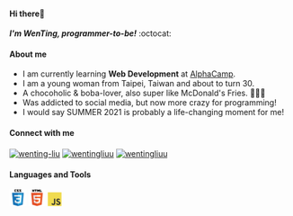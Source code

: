 <!--
### Hi there 👋

**wentingliuu/wentingliuu** is a ✨ _special_ ✨ repository because its `README.md` (this file) appears on your GitHub profile.

Here are some ideas to get you started:

- 🔭 I’m currently working on ...
- 🌱 I’m currently learning ...
- 👯 I’m looking to collaborate on ...
- 🤔 I’m looking for help with ...
- 💬 Ask me about ...
- 📫 How to reach me: ...
- 😄 Pronouns: ...
- ⚡ Fun fact: ...
-->

#### Hi there👋 
***I'm WenTing, programmer-to-be!*** :octocat:

#### About me 
- I am currently learning **Web Development** at [AlphaCamp](https://tw.alphacamp.co/).
- I am a young woman from Taipei, Taiwan and about to turn 30.
- A chocoholic & boba-lover, also super like McDonald's Fries. 🍫🧋🍟
- Was addicted to social media, but now more crazy for programming!
- I would say SUMMER 2021 is probably a life-changing moment for me!

#### Connect with me
<p align="left">
<a href="https://linkedin.com/in/wenting-liu" target="blank"><img align="center" src="https://raw.githubusercontent.com/rahuldkjain/github-profile-readme-generator/master/src/images/icons/Social/linked-in-alt.svg" alt="wenting-liu" height="20" width="25" /></a>
<a href="https://fb.com/wentingliuu" target="blank"><img align="center" src="https://raw.githubusercontent.com/rahuldkjain/github-profile-readme-generator/master/src/images/icons/Social/facebook.svg" alt="wentingliuu" height="20" width="25" /></a>
<a href="https://instagram.com/wentingliuu" target="blank"><img align="center" src="https://raw.githubusercontent.com/rahuldkjain/github-profile-readme-generator/master/src/images/icons/Social/instagram.svg" alt="wentingliuu" height="20" width="25" /></a>
</p>

#### Languages and Tools
<p align="left">
<a href="https://www.w3schools.com/css/" target="_blank"><img src="https://raw.githubusercontent.com/devicons/devicon/master/icons/css3/css3-original-wordmark.svg" alt="css3" width="30" height="30"/></a>
<a href="https://www.w3.org/html/" target="_blank"> <img src="https://raw.githubusercontent.com/devicons/devicon/master/icons/html5/html5-original-wordmark.svg" alt="html5" width="30" height="30"/></a>
<a href="https://developer.mozilla.org/en-US/docs/Web/JavaScript" target="_blank"><img src="https://raw.githubusercontent.com/devicons/devicon/master/icons/javascript/javascript-original.svg" alt="javascript" width="25" height="25"/></a></p>
